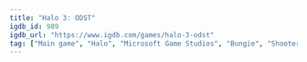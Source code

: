 ```yaml
---
title: "Halo 3: ODST"
igdb_id: 989
igdb_url: "https://www.igdb.com/games/halo-3-odst"
tag: ["Main game", "Halo", "Microsoft Game Studios", "Bungie", "Shooter", "Single player", "Multiplayer", "Co-operative", "First person", "Action", "Science fiction", "Warfare"]
---
```

